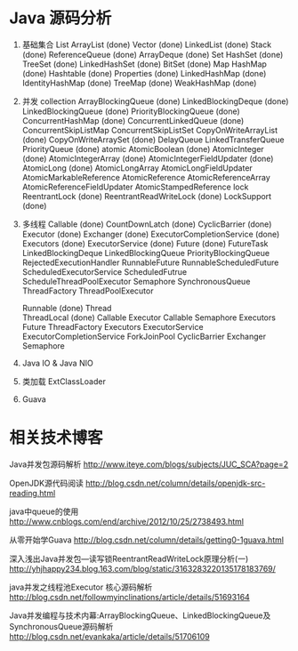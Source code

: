 Java 源码分析
===================
1. 基础集合
	List
		ArrayList (done)
		Vector  (done)
		LinkedList  (done)
		Stack  (done)
		ReferenceQueue  (done)
		ArrayDeque  (done)
	Set
		HashSet  (done)
		TreeSet  (done)
		LinkedHashSet  (done)
		BitSet  (done)
	Map
		HashMap   (done)
		Hashtable   (done)
		Properties  (done)
		LinkedHashMap  (done)
		IdentityHashMap  (done)
		TreeMap  (done)
		WeakHashMap  (done)
2. 并发
	collection
		ArrayBlockingQueue  (done)
		LinkedBlockingDeque  (done)
		LinkedBlockingQueue  (done)
		PriorityBlockingQueue (done)
		ConcurrentHashMap  (done)
		ConcurrentLinkedQueue (done)
		ConcurrentSkipListMap
		ConcurrentSkipListSet
		CopyOnWriteArrayList  (done)
		CopyOnWriteArraySet (done)
		DelayQueue
		LinkedTransferQueue
		PriorityQueue  (done)
	atomic 
		AtomicBoolean  (done)
		AtomicInteger  (done)
		AtomicIntegerArray  (done)
		AtomicIntegerFieldUpdater  (done)
		AtomicLong   (done)
		AtomicLongArray 
		AtomicLongFieldUpdater 
		AtomicMarkableReference 
		AtomicReference 
		AtomicReferenceArray 
		AtomicReferenceFieldUpdater 
		AtomicStampedReference
	lock
		ReentrantLock  (done)
		ReentrantReadWriteLock  (done)
		LockSupport (done)
3. 多线程
	Callable (done)
	CountDownLatch (done)
	CyclicBarrier (done)
	Executor (done)
	Exchanger (done)
	ExecutorCompletionService (done)
	Executors (done)
	ExecutorService (done)
	Future (done)
	FutureTask
	LinkedBlockingDeque
	LinkedBlockingQueue
	PriorityBlockingQueue
	RejectedExecutionHandler
	RunnableFuture
	RunnableScheduledFuture
	ScheduledExecutorService
	ScheduledFutrue
	ScheduleThreadPoolExecutor
	Semaphore
	SynchronousQueue
	ThreadFactory
	ThreadPoolExecutor

	Runnable   (done)
	Thread  
	ThreadLocal	  (done)
	Callable
	Executor
	Callable
	Semaphore
	Executors
	Future
	ThreadFactory
	Executors
	ExecutorService
	ExecutorCompletionService
	ForkJoinPool
	CyclicBarrier
	Exchanger
	Semaphore
4. Java IO & Java NIO
	
5. 类加载
	ExtClassLoader

8. Guava
	

相关技术博客
================================
Java并发包源码解析
http://www.iteye.com/blogs/subjects/JUC_SCA?page=2

OpenJDK源代码阅读
http://blog.csdn.net/column/details/openjdk-src-reading.html

java中queue的使用
http://www.cnblogs.com/end/archive/2012/10/25/2738493.html

从零开始学Guava
http://blog.csdn.net/column/details/getting0-1guava.html

深入浅出Java并发包—读写锁ReentrantReadWriteLock原理分析(一)  
http://yhjhappy234.blog.163.com/blog/static/3163283220135178183769/

java并发之线程池Executor 核心源码解析
http://blog.csdn.net/followmyinclinations/article/details/51693164

Java并发编程与技术内幕:ArrayBlockingQueue、LinkedBlockingQueue及SynchronousQueue源码解析
http://blog.csdn.net/evankaka/article/details/51706109